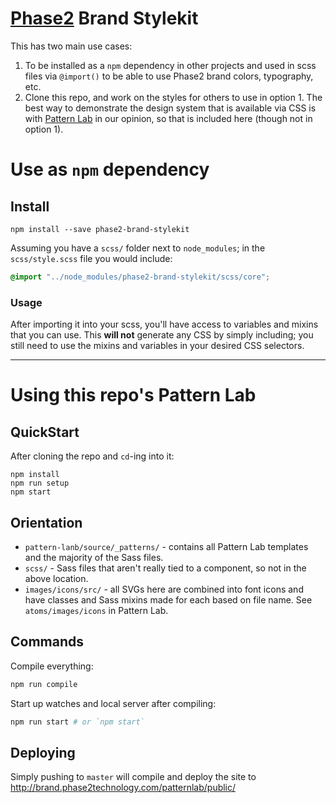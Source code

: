 # [Phase2](http://phase2technology.com) Brand Stylekit

This has two main use cases:

1. To be installed as a `npm` dependency in other projects and used in scss files via `@import()` to be able to use Phase2 brand colors, typography, etc.
2. Clone this repo, and work on the styles for others to use in option 1. The best way to demonstrate the design system that is available via CSS is with [Pattern Lab](http://patternlab.io) in our opinion, so that is included here (though not in option 1).

# Use as `npm` dependency

## Install

    npm install --save phase2-brand-stylekit

Assuming you have a `scss/` folder next to `node_modules`; in the `scss/style.scss` file you would include:

```scss
@import "../node_modules/phase2-brand-stylekit/scss/core";
```

### Usage

After importing it into your scss, you'll have access to variables and mixins that you can use. This **will not** generate any CSS by simply including; you still need to use the mixins and variables in your desired CSS selectors.

---

# Using this repo's Pattern Lab

## QuickStart

After cloning the repo and `cd`-ing into it:

    npm install
    npm run setup
    npm start

## Orientation

- `pattern-lanb/source/_patterns/` - contains all Pattern Lab templates and the majority of the Sass files.
- `scss/` - Sass files that aren't really tied to a component, so not in the above location.
- `images/icons/src/` - all SVGs here are combined into font icons and have classes and Sass mixins made for each based on file name. See `atoms/images/icons` in Pattern Lab.

## Commands

Compile everything:

```bash
npm run compile
```

Start up watches and local server after compiling:

```bash
npm run start # or `npm start`
```

## Deploying

Simply pushing to `master` will compile and deploy the site to <http://brand.phase2technology.com/patternlab/public/>

